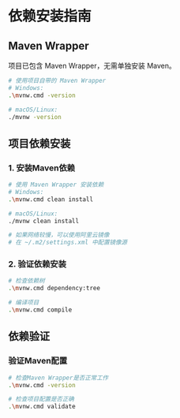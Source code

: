# 依赖安装指南

## Maven Wrapper

项目已包含 Maven Wrapper，无需单独安装 Maven。

```bash
# 使用项目自带的 Maven Wrapper
# Windows:
.\mvnw.cmd -version

# macOS/Linux:
./mvnw -version
```

## 项目依赖安装

### 1. 安装Maven依赖
```bash
# 使用 Maven Wrapper 安装依赖
# Windows:
.\mvnw.cmd clean install

# macOS/Linux:
./mvnw clean install

# 如果网络较慢，可以使用阿里云镜像
# 在 ~/.m2/settings.xml 中配置镜像源
```

### 2. 验证依赖安装
```bash
# 检查依赖树
.\mvnw.cmd dependency:tree

# 编译项目
.\mvnw.cmd compile
```

## 依赖验证

### 验证Maven配置
```bash
# 检查Maven Wrapper是否正常工作
.\mvnw.cmd -version

# 检查项目配置是否正确
.\mvnw.cmd validate
```